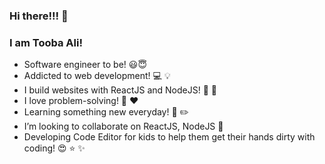 ### Hi there!!! :wave: 

### I am Tooba Ali!


- Software engineer to be! :smiley::innocent:
- Addicted to web development! :computer: :bulb:
- I build websites with ReactJS and NodeJS! :hammer: :wrench:
- I love problem-solving! :muscle: :heart:
- Learning something new everyday! :calendar: :pencil2:
- I’m looking to collaborate on ReactJS, NodeJS :mag_right:
- Developing Code Editor for kids to help them get their hands dirty with coding! :heart_eyes: :star: :sparkles:


